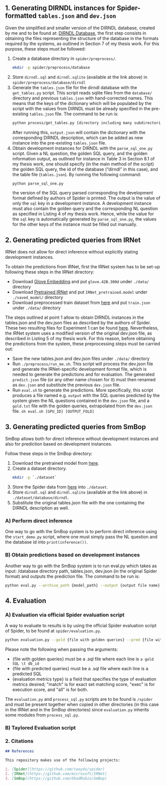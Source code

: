 ## 1. Generating DIRNDL instances for Spider-formatted `tables.json` and `dev.json`

Given the simplified and smaller version of the DIRNDL database, created by me and to be found at: [DIRNDL Database](https://drive.google.com/drive/folders/1reK5Lx7EgKV2ooR0cYOrBXOPUOId43lH?usp=drive_link), the first step consists in obtaining the files representing the structure of the database in the formats required by the systems, as outlined in Section 7 of my thesis work. For this purpose, these steps must be followed:

1. Create a database directory in `spider/preprocess/`.
   ```sh
   mkdir -p spider/preprocess/database
2. Store `dirndl.sql` and `dirndl.sqlite` (available at the link above) in `spider/preprocess/database/dirndl`
3. Generate the `tables.json` file for the dirndl database with the `get_tables.py` script. This script reads sqlite files from the `database/` directory and previous `tables.json` with hand-corrected names. This means that the keys of the dictionary which will be populated by the script with the values from DIRNDL must be already specified in the pre-existing `tables.json` file. The command to be run is:
    ```sh
    python process/get_tables.py [directory including many subdirectories containing database.sqlite files] [output file name e.g. output.json] [existing tables.json file to be inherited]
    ```
    After running this, `output.json` will contain the dictionary with the corresponding DIRNDL description, which can be added as new instance into the pre-existing `tables.json` file.
4. Obtain development instances for DIRNDL with the `parse_sql_one.py` script. Given a NL question, the golden SQL query, and the golden information output, as outlined for instance in Table 3 in Section 8.1 of my thesis work, one should specify (in the main method of the script) the golden SQL query, the id of the database (“dirndl” in this case), and the table file (`tables.json`). By running the following command:
    ```sh
    python parse_sql_one.py
    ```
    the version of the SQL query parsed corresponding the development format defined by authors of Spider is printed. The output is the value of only the `sql` key in a development instance. A development instance must also contain the golden query and the corresponding NL question as specified in Listing 4 of my thesis work. Hence, while the value for the `sql` key is automatically generated by `parse_sql_one.py`, the values for the other keys of the instance must be filled out manually.

## 2. Generating predicted queries from IRNet

IRNet does not allow for direct inference without explicitly stating development instances.

To obtain the predictions from IRNet, first the IRNet system has to be set-up following these steps in the IRNet directory:

* Download [Glove Embedding](https://nlp.stanford.edu/data/wordvecs/glove.42B.300d.zip) and put `glove.42B.300d` under `./data/` directory
* Download [Pretrained IRNet](https://drive.google.com/open?id=1VoV28fneYss8HaZmoThGlvYU3A-aK31q) and put `IRNet_pretrained.model` under `./saved_model/` directory
* Download preprocessed train dataset from [here](https://drive.google.com/drive/folders/1reK5Lx7EgKV2ooR0cYOrBXOPUOId43lH?usp=drive_link) and put `train.json` under `./data/` directory

The steps outlined at point 1 allow to obtain DIRNDL instances in the tables.json and the dev.json files as described by the authors of Spider. These two resulting files for Experiment 1 can be found [here](https://drive.google.com/drive/folders/1DAtm1dUvHx8-auFl2gHaRk_qAhRe4GR5?usp=drive_link). Nevertheless, the IRNet system uses a modified version of the original dev.json file, as described in Listing 5 of my thesis work. For this reason, before obtaining the predictions from the system, these preprocessing steps must be carried out:

* Save the new tables.json and dev.json files under `./data/` directory
* Run `./preprocess/run_me.sh`. This script will process the dev.json file and generate the IRNet-specific development format file, which is needed to generate the predictions and for evaluation. The generated `predict.json` file (or any other name chosen for it) must then renamed as `dev.json` and substitute the previous `dev.json` file.
* Run `eval.sh` to generate the predictions. More specifically, this script produces a file named e.g. `output` with the SQL queries predicted by the system given the NL questions contained in the `dev.json` file, and a `gold.txt` file with the golden queries, extrapolated from the `dev.json` file.
`sh eval.sh [GPU_ID] [OUTPUT_FOLD]`


## 3. Generating predicted queries from SmBop

SmBop allows both for direct inference without development instances and also for prediction based on development instances.

Follow these steps in the SmBop directory:

1. Download the pretrained model from [here](https://drive.google.com/file/d/1jdS7VJ5fB3ZUvokCOAosk-N5tAbi9BoI/view?usp=drive_link).
2. Create a dataset directory.
   ```sh
   mkdir -p `./dataset`
2. Store the Spider data from [here](https://drive.google.com/open?id=1YFV1GoLivOMlmunKW0nkzefKULO4wtrn) into `./dataset`.
3. Store `dirndl.sql` and `dirndl.sqlite` (available at the link above) in `./dataset/database/dirndl`.
4. Substitute the original tables.json file with the one containing the DIRNDL description as well.

### A) Perform direct inference

One way to go with the SmBop system is to perform direct inference using the `start_demo.py` script, where one must simply pass the NL question and the database id into `print(inference())`.

### B) Obtain predictions based on development instances

Another way to go with the SmBop system is to run eval.py which takes as input: /database directory path, tables.json, dev.json (in the original Spider format) and outputs the prediction file. The command to be run is:
```sh
python eval.py --archive_path {model_path} --output {output file name}
```

## 4. Evaluation

### A) Evaluation via official Spider evaluation script

A way to evaluate to results is by using the official Spider evaluation script of Spider, to be found at `spider/evaluation.py`.
```sh
python evaluation.py --gold {file with golden queries} --pred {file with predicted queries} --etype {evaluation metrics type} --db  {directory with databases}  --table {tables.json file}
```

Please note the following when passing the arguments:
- {file with golden queries} must be a .sql file where each line is `a gold SQL \t db_id`
- {file with predicted queries} must be a .sql file where each line is a predicted SQL
- {evaluation metrics type} is a field that specifies the type of evaluation metrics desired; "match" is for exact set matching score, "exec" is for execution score, and "all" is for both.

The `evaluation.py` and `process_sql.py` scripts are to be found is `/spider` and must be present together when copied in other directories (in this case in the IRNet and in the SmBop directories) since `evaluation.py` inherits some modules from `process_sql.py`.

### B) Taylored Evaluation script


### 2. Citations

```markdown
## References

This repository makes use of the following projects:

1. [Spider](https://github.com/taoyds/spider)
2. [IRNet](https://github.com/microsoft/IRNet)
3. [SmBop](https://github.com/OhadRubin/SmBop)


